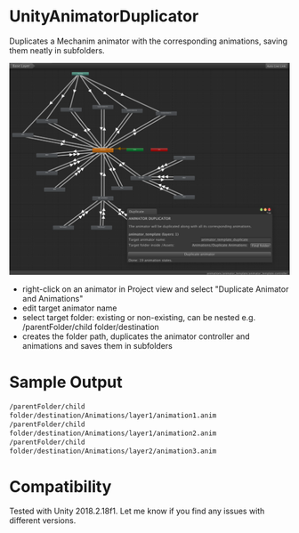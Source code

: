# UnityAnimatorDuplicator

Duplicates a Mechanim animator with the corresponding animations, saving them neatly in subfolders.

![screenshot](https://github.com/tadej/UnityAnimatorDuplicator/raw/master/screens/screenshot.png "screenshot")

* right-click on an animator in Project view and select "Duplicate Animator and Animations"
* edit target animator name
* select target folder: existing or non-existing, can be nested e.g. /parentFolder/child folder/destination
* creates the folder path, duplicates the animator controller and animations and saves them in subfolders

# Sample Output
```/parentFolder/child folder/destination/duplicateAnimator.controller
/parentFolder/child folder/destination/Animations/layer1/animation1.anim
/parentFolder/child folder/destination/Animations/layer1/animation2.anim
/parentFolder/child folder/destination/Animations/layer2/animation3.anim
```

# Compatibility

Tested with Unity 2018.2.18f1. Let me know if you find any issues with different versions.
